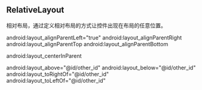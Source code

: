 ## RelativeLayout

相对布局，通过定义相对布局的方式让控件出现在布局的任意位置。

android:layout_alignParentLeft="true"
android:layout_alignParentRight
android:layout_alignParentTop
android:layout_alignParentBottom

android:layout_centerInParent

android:layout_above="@id/other_id"
android:layout_below="@id/other_id"
android:layout_toRightOf="@id/other_id"
android:layout_toLeftOf="@id/other_id"